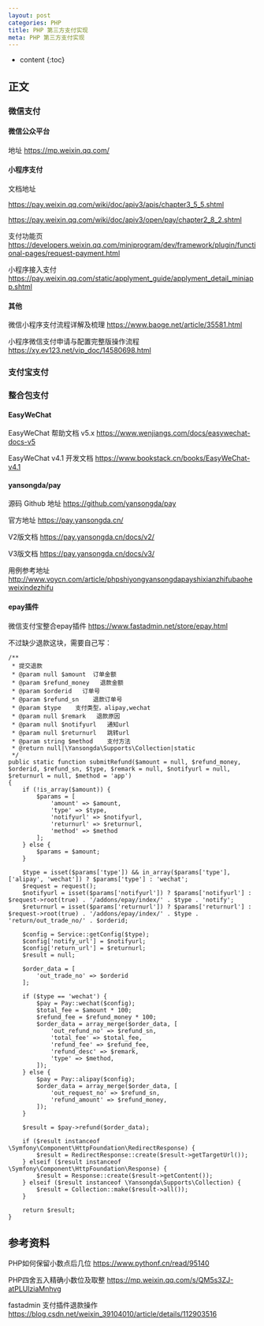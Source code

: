 ```yaml
---
layout: post
categories: PHP
title: PHP 第三方支付实现
meta: PHP 第三方支付实现
---
```

* content
{:toc}

## 正文

### 微信支付

#### 微信公众平台

地址 https://mp.weixin.qq.com/

#### 小程序支付

文档地址 

<https://pay.weixin.qq.com/wiki/doc/apiv3/apis/chapter3_5_5.shtml>

<https://pay.weixin.qq.com/wiki/doc/apiv3/open/pay/chapter2_8_2.shtml>

支付功能页 <https://developers.weixin.qq.com/miniprogram/dev/framework/plugin/functional-pages/request-payment.html>

小程序接入支付 <https://pay.weixin.qq.com/static/applyment_guide/applyment_detail_miniapp.shtml>

#### 其他

微信小程序支付流程详解及梳理 <https://www.baoge.net/article/35581.html>

小程序微信支付申请与配置完整版操作流程  <https://xy.ev123.net/vip_doc/14580698.html>


### 支付宝支付

### 整合包支付

#### EasyWeChat

EasyWeChat 帮助文档 v5.x <https://www.wenjiangs.com/docs/easywechat-docs-v5>

EasyWeChat v4.1 开发文档 <https://www.bookstack.cn/books/EasyWeChat-v4.1>


#### yansongda/pay

源码 Github 地址 <https://github.com/yansongda/pay>

官方地址 <https://pay.yansongda.cn/>

V2版文档 <https://pay.yansongda.cn/docs/v2/>

V3版文档 <https://pay.yansongda.cn/docs/v3/>

用例参考地址 <http://www.voycn.com/article/phpshiyongyansongdapayshixianzhifubaoheweixindezhifu>

#### epay插件

微信支付宝整合epay插件 <https://www.fastadmin.net/store/epay.html>

不过缺少退款这块，需要自己写：
```
/**
 * 提交退款
 * @param null $amount  订单金额
 * @param $refund_money   退款金额
 * @param $orderid   订单号
 * @param $refund_sn    退款订单号
 * @param $type    支付类型，alipay,wechat
 * @param null $remark   退款原因
 * @param null $notifyurl   通知url
 * @param null $returnurl   跳转url
 * @param string $method    支付方法
 * @return null|\Yansongda\Supports\Collection|static
 */
public static function submitRefund($amount = null, $refund_money, $orderid, $refund_sn, $type, $remark = null, $notifyurl = null, $returnurl = null, $method = 'app')
{
    if (!is_array($amount)) {
        $params = [
            'amount' => $amount,
            'type' => $type,
            'notifyurl' => $notifyurl,
            'returnurl' => $returnurl,
            'method' => $method
        ];
    } else {
        $params = $amount;
    }

    $type = isset($params['type']) && in_array($params['type'], ['alipay', 'wechat']) ? $params['type'] : 'wechat';
    $request = request();
    $notifyurl = isset($params['notifyurl']) ? $params['notifyurl'] : $request->root(true) . '/addons/epay/index/' . $type . 'notify';
    $returnurl = isset($params['returnurl']) ? $params['returnurl'] : $request->root(true) . '/addons/epay/index/' . $type . 'return/out_trade_no/' . $orderid;

    $config = Service::getConfig($type);
    $config['notify_url'] = $notifyurl;
    $config['return_url'] = $returnurl;
    $result = null;

    $order_data = [
        'out_trade_no' => $orderid
    ];

    if ($type == 'wechat') {
        $pay = Pay::wechat($config);
        $total_fee = $amount * 100;
        $refund_fee = $refund_money * 100;
        $order_data = array_merge($order_data, [
            'out_refund_no' => $refund_sn,
            'total_fee' => $total_fee,
            'refund_fee' => $refund_fee,
            'refund_desc' => $remark,
            'type' => $method,
        ]);
    } else {
        $pay = Pay::alipay($config);
        $order_data = array_merge($order_data, [
            'out_request_no' => $refund_sn,
            'refund_amount' => $refund_money,
        ]);
    }

    $result = $pay->refund($order_data);

    if ($result instanceof \Symfony\Component\HttpFoundation\RedirectResponse) {
        $result = RedirectResponse::create($result->getTargetUrl());
    } elseif ($result instanceof \Symfony\Component\HttpFoundation\Response) {
        $result = Response::create($result->getContent());
    } elseif ($result instanceof \Yansongda\Supports\Collection) {
        $result = Collection::make($result->all());
    }

    return $result;
}
```

## 参考资料

PHP如何保留小数点后几位 <https://www.pythonf.cn/read/95140>

PHP四舍五入精确小数位及取整 <https://mp.weixin.qq.com/s/QM5s3ZJ-atPLUlziaMnhvg>

fastadmin 支付插件退款操作 <https://blog.csdn.net/weixin_39104010/article/details/112903516>




